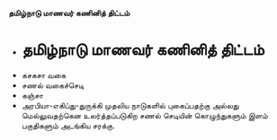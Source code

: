**தமிழ்நாடு மாணவர் கணினித் திட்டம்**
- # தமிழ்நாடு மாணவர் கணினித் திட்டம்
- கசகசா வகை
- சணல் வகைச்செடி
- கஞ்சா
- அரபியா-எகிப்து-துருக்கி முதலிய நாடுகளில் புகைப்பதற்கு அல்லது மெல்லுவதற்கென உலர்த்தப்படுகிற சணல் செடியின் கொழுந்துகளும் இளம் பகுதிகளும் அடங்கிய சரக்கு.

